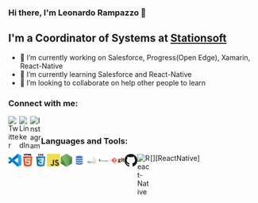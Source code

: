 ### Hi there, I'm Leonardo Rampazzo 👋

## I'm a Coordinator of Systems at [Stationsoft](http://stationsoft.com.br/)
- 🔭 I’m currently working on Salesforce, Progress(Open Edge), Xamarin, React-Native
- 🌱 I’m currently learning Salesforce and React-Native
- 👯 I’m looking to collaborate on help other people to learn

### Connect with me:

[<img align="left" alt="Twitter" width="22px" src="https://cdn.jsdelivr.net/npm/simple-icons@v3/icons/twitter.svg" />][twitter]
[<img align="left" alt="LinkedIn" width="22px" src="https://cdn.jsdelivr.net/npm/simple-icons@v3/icons/linkedin.svg" />][linkedin]
[<img align="left" alt="Instagram" width="22px" src="https://cdn.jsdelivr.net/npm/simple-icons@v3/icons/instagram.svg" />][instagram]

<br />

### Languages and Tools:
[<img align="left" alt="Visual Studio Code" width="26px" src="https://raw.githubusercontent.com/github/explore/80688e429a7d4ef2fca1e82350fe8e3517d3494d/topics/visual-studio-code/visual-studio-code.png" />][vscode]
[<img align="left" alt="HTML5" width="26px" src="https://raw.githubusercontent.com/github/explore/80688e429a7d4ef2fca1e82350fe8e3517d3494d/topics/html/html.png" />][w3schools]
[<img align="left" alt="CSS3" width="26px" src="https://raw.githubusercontent.com/github/explore/80688e429a7d4ef2fca1e82350fe8e3517d3494d/topics/css/css.png" />][w3schools]
[<img align="left" alt="JavaScript" width="26px" src="https://raw.githubusercontent.com/github/explore/80688e429a7d4ef2fca1e82350fe8e3517d3494d/topics/javascript/javascript.png" />][w3schools]
[<img align="left" alt="Node.js" width="26px" src="https://raw.githubusercontent.com/github/explore/80688e429a7d4ef2fca1e82350fe8e3517d3494d/topics/nodejs/nodejs.png" />][node]
[<img align="left" alt="SQL" width="26px" src="https://raw.githubusercontent.com/github/explore/80688e429a7d4ef2fca1e82350fe8e3517d3494d/topics/sql/sql.png" />][sql]
[<img align="left" alt="MySQL" width="26px" src="https://raw.githubusercontent.com/github/explore/80688e429a7d4ef2fca1e82350fe8e3517d3494d/topics/mysql/mysql.png" />][mysql]
[<img align="left" alt="MongoDB" width="26px" src="https://raw.githubusercontent.com/github/explore/80688e429a7d4ef2fca1e82350fe8e3517d3494d/topics/mongodb/mongodb.png" />][mongo]
[<img align="left" alt="Git" width="26px" src="https://raw.githubusercontent.com/github/explore/80688e429a7d4ef2fca1e82350fe8e3517d3494d/topics/git/git.png" />][git]
[<img align="left" alt="GitHub" width="26px" src="https://raw.githubusercontent.com/github/explore/78df643247d429f6cc873026c0622819ad797942/topics/github/github.png" />][github]
[<img align="left" alt="React-Native" width="26px" src="https://reactnative.dev/img/favicon.ico"/>][ReactNative]

<br />
<br />

<!--
<summary>:zap: GitHub Stats</summary>
[![leonardos's github stats](https://github-readme-stats.vercel.app/api?username=leonardoRampazzo&count_private=true&show_icons=true&theme=graywhite&langs_count=true)][status]
-->

[twitter]: https://twitter.com/leoRampazzo
[instagram]: https://instagram.com/leonardorampazzo
[linkedin]: https://linkedin.com/in/leonardo-rampazzo-b64a9690
[vscode]: https://code.visualstudio.com/
[w3schools]: https://www.w3schools.com/
[git]: https://git-scm.com/ 
[github]: https://github.com/
[node]: https://nodejs.org/en/
[mongo]: https://www.mongodb.com/
[sql]: https://www.w3schools.com/sql/
[mysql]: https://www.mysql.com/
[status]: https://github.com/leonardoRampazzo
